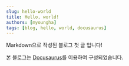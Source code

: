 ```yaml
---
slug: hello-world
title: Hello, world!
authors: [myoungha]
tags: [blog, hello, world, docusaurus]
---
```


Markdown으로 작성된 블로그 첫 글 입니다!

본 블로그는 [Docusaurus](https://docusaurus.io/)를 이용하여 구성되었습니다.